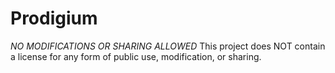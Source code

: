 # Prodigium

*NO MODIFICATIONS OR SHARING ALLOWED*
This project does NOT contain a license for any form of public use, modification, or sharing.
